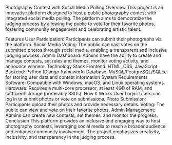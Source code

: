 Photography Contest with Social Media Polling
Overview
This project is an innovative platform designed to host a public photography contest with integrated social media polling. The platform aims to democratize the judging process by allowing the public to vote for their favorite photos, fostering community engagement and celebrating artistic talent.

Features
User Participation: Participants can submit their photographs via the platform.
Social Media Voting: The public can cast votes on the submitted photos through social media, enabling a transparent and inclusive judging process.
Admin Dashboard: Admins have the ability to create and manage contests, set rules and themes, monitor voting activity, and announce winners.
Technology Stack
Frontend: HTML, CSS, JavaScript
Backend: Python (Django framework)
Database: MySQL/PostgreSQL/SQLite for storing user data and contest information
System Requirements
Software: Compatible with Windows, macOS, and Linux operating systems.
Hardware: Requires a multi-core processor, at least 4GB of RAM, and sufficient storage (preferably SSDs).
How It Works
User Login: Users can log in to submit photos or vote on submissions.
Photo Submission: Participants upload their photos and provide necessary details.
Voting: The public can view and vote on their favorite photos.
Admin Management: Admins can create new contests, set themes, and monitor the progress.
Conclusion
This platform provides an inclusive and engaging way to host photography contests, leveraging social media to reach a broader audience and enhance community involvement. The project emphasizes creativity, inclusivity, and transparency in the judging process.
